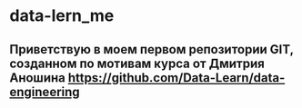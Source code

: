 # data-lern_me
## Приветствую в моем первом репозитории GIT, созданном по мотивам курса от Дмитрия Аношина https://github.com/Data-Learn/data-engineering